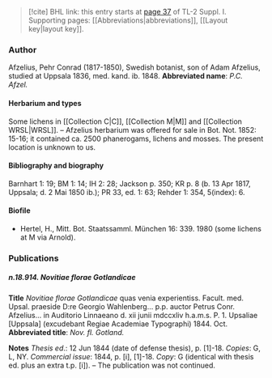 > [!cite] BHL link: this entry starts at [page 37](https://www.biodiversitylibrary.org/page/33264726) of TL-2 Suppl. I.
> Supporting pages: [[Abbreviations|abbreviations]], [[Layout key|layout key]].

### Author

Afzelius, Pehr Conrad (1817-1850), Swedish botanist, son of Adam Afzelius, studied at Uppsala 1836, med. kand. ib. 1848. 
**Abbreviated name**: *P.C. Afzel.*

#### Herbarium and types

Some lichens in [[Collection C|C]], [[Collection M|M]] and [[Collection WRSL|WRSL]]. – Afzelius herbarium was offered for sale in Bot. Not. 1852: 15-16; it contained ca. 2500 phanerogams, lichens and mosses. The present location is unknown to us.

#### Bibliography and biography

Barnhart 1: 19; BM 1: 14; IH 2: 28; Jackson p. 350; KR p. 8 (b. 13 Apr 1817, Uppsala; d. 2 Mai 1850 ib.); PR 33, ed. 1: 63; Rehder 1: 354, 5(index): 6.

#### Biofile

- Hertel, H., Mitt. Bot. Staatssamml. München 16: 339. 1980 (some lichens at M via Arnold).

### Publications

##### n.18.914. Novitiae florae Gotlandicae

**Title**
*Novitiae florae Gotlandicae* quas venia experientiss. Facult. med. Upsal. praeside D:re Georgio Wahlenberg... p.p. auctor Petrus Conr. Afzelius... in Auditorio Linnaeano d. xii junii mdccxliv h.a.m.s. P. 1. Upsaliae \[Uppsala\] (excudebant Regiae Academiae Typographi) 1844. Oct.
**Abbreviated title**: *Nov. fl. Gotland.*

**Notes**
*Thesis ed*.: 12 Jun 1844 (date of defense thesis), p. \[1\]-18. *Copies*: G, L, NY.
*Commercial issue*: 1844, p. \[i\], \[1\]-18. *Copy*: G (identical with thesis ed. plus an extra t.p. \[i\]). – The publication was not continued.


